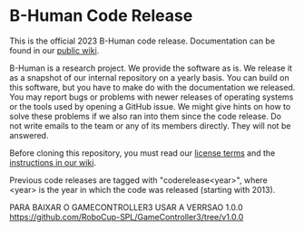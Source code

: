 # B-Human Code Release

This is the official 2023 B-Human code release. Documentation can be found in our [public wiki](https://wiki.b-human.de/coderelease2023/).

B-Human is a research project. We provide the software as is. We release it as a snapshot of our internal repository on a yearly basis. You can build on this software, but you have to make do with the documentation we released. You may report bugs or problems with newer releases of operating systems or the tools used by opening a GitHub issue. We might give hints on how to solve these problems if we also ran into them since the code release. Do not write emails to the team or any of its members directly. They will not be answered.

Before cloning this repository, you must read our [license terms](License.md) and the [instructions in our wiki](https://wiki.b-human.de/coderelease2023/getting-started/initial-setup/).

Previous code releases are tagged with "coderelease&lt;year&gt;", where &lt;year&gt; is the year in which the code was released (starting with 2013).

PARA BAIXAR O GAMECONTROLLER3 USAR A VERRSAO 1.0.0 https://github.com/RoboCup-SPL/GameController3/tree/v1.0.0
